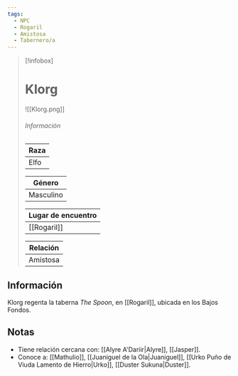 ```yaml
---
tags:
  - NPC
  - Rogaril
  - Amistosa
  - Tabernero/a
---
```


> [!infobox]
> # Klorg
> ![[Klorg.png]]
> ###### Información
> | Raza  |
> | ----- |
> |  Elfo    |
> 
> | Género  |
> | ----- |
> |  Masculino   |
> 
> | Lugar de encuentro |
> | --------- | 
> | [[Rogaril]] | 
> 
> | Relación       |
> | -------------- |
> | Amistosa |

## Información
Klorg regenta la taberna _The Spoon_, en [[Rogaril]], ubicada en los Bajos Fondos.

## Notas

- Tiene relación cercana con: [[Alyre A'Dariir|Alyre]], [[Jasper]]. 
- Conoce a: [[Mathulio]], [[Juaniguel de la Ola|Juaniguel]], [[Urko Puño de Viuda Lamento de Hierro|Urko]], [[Duster Sukuna|Duster]]. 